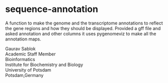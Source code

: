 # sequence-annotation
A function to make the genome and the transcriptome annotations to reflect the gene regions and how they should be displayed. Provided a gff file and asked annotation and other columns it uses pygenomeviz to make all the annotation maps.

Gaurav Sablok \
Academic Staff Member \
Bioinformatics \
Institute for Biochemistry and Biology \
University of Potsdam \
Potsdam,Germany
